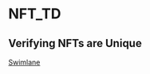# NFT_TD

## Verifying NFTs are Unique
[Swimlane](https://lucid.app/lucidchart/2e5db8d6-8e89-4b3f-bd9c-c5e5e2881ebd/edit?viewport_loc=1196%2C-222%2C3328%2C1742%2C0_0&invitationId=inv_e4ef847c-63fc-4e43-8b84-f26cfb9ce26d)
